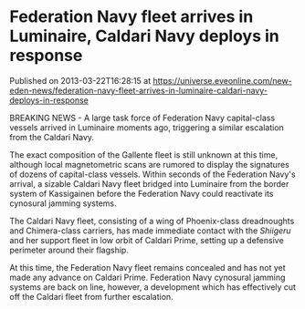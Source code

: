 # Federation Navy fleet arrives in Luminaire, Caldari Navy deploys in response
Published on 2013-03-22T16:28:15 at https://universe.eveonline.com/new-eden-news/federation-navy-fleet-arrives-in-luminaire-caldari-navy-deploys-in-response

BREAKING NEWS - A large task force of Federation Navy capital-class vessels arrived in Luminaire moments ago, triggering a similar escalation from the Caldari Navy.

The exact composition of the Gallente fleet is still unknown at this time, although local magnetometric scans are rumored to display the signatures of dozens of capital-class vessels. Within seconds of the Federation Navy's arrival, a sizable Caldari Navy fleet bridged into Luminaire from the border system of Kassigainen before the Federation Navy could reactivate its cynosural jamming systems.

The Caldari Navy fleet, consisting of a wing of Phoenix-class dreadnoughts and Chimera-class carriers, has made immediate contact with the _Shiigeru_ and her support fleet in low orbit of Caldari Prime, setting up a defensive perimeter around their flagship.

At this time, the Federation Navy fleet remains concealed and has not yet made any advance on Caldari Prime. Federation Navy cynosural jamming systems are back on line, however, a development which has effectively cut off the Caldari fleet from further escalation.
